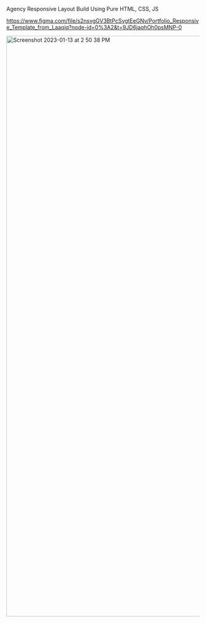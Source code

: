 Agency Responsive Layout Build Using Pure HTML, CSS, JS

https://www.figma.com/file/s2nsvgGV3BtPcSygtEeGNv/Portfolio_Responsive_Template_from_Laaqiq?node-id=0%3A2&t=9JD6jaqhOh0psMNP-0

<img width="1512" alt="Screenshot 2023-01-13 at 2 50 38 PM" src="https://user-images.githubusercontent.com/24292032/212284071-bd7807b8-8137-48ef-a9e7-b42c7b2bb4cc.png">
